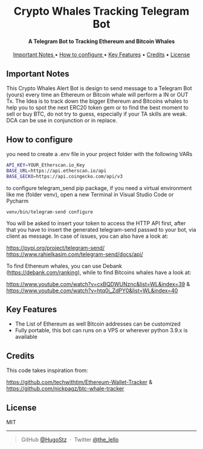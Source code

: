 <h1 align="center">
  <br>
  Crypto Whales Tracking Telegram Bot
  <br>
</h1>


<h4 align="center">A Telegram Bot to Tracking Ethereum and Bitcoin Whales</h4>



<p align="center">
  <a href="#key-features">Important Notes </a> •
  <a href="#key-features">How to configure </a> •
  <a href="#key-features">Key Features</a> •
   <a href="#credits">Credits</a> •
  <a href="#license">License</a>
</p>

## Important Notes

This Crypto Whales Alert Bot is design to send message to a Telegram Bot (yours) every time 
an Ethereum or Bitcoin whale will perform a IN or OUT Tx. The Idea is to track down the 
bigger Ethereum and Bitcoins whales to help you to spot the next ERC20 token gem or to
find the best moment to sell or buy BTC, do not try to guess, especially if your TA skills are weak.
DCA can be use in conjunction or in replace.

## How to configure

you need to create a .env file in your project folder with the following VARs

```bash
API_KEY=YOUR_Etherscan.io_Key
BASE_URL=https://api.etherscan.io/api
BASE_GECKO=https://api.coingecko.com/api/v3
```

to configure telegram_send pip package, if you need a virtual environment like me (folder venv), open a new Terminal 
in Visual Studio Code or Pycharm 


```
venv/bin/telegram-send configure

```

You will be asked to insert your token to access the HTTP API first, after that you have to insert the generated telegram-send
passwd to your bot, via client as message. In case of issues, you can also have a look at:

https://pypi.org/project/telegram-send/
https://www.rahielkasim.com/telegram-send/docs/api/


To find Ethereum whales, you can use Debank (https://debank.com/ranking), while to find Bitcoins whales have a look at:

https://www.youtube.com/watch?v=cxBQDWUNznc&list=WL&index=39 & https://www.youtube.com/watch?v=htq0i_ZdPY0&list=WL&index=40



## Key Features

* The List of Ethereum as well Bitcoin addresses can be customized
* Fully portable, this bot can runs on a VPS or wherever python 3.9.x is available


## Credits

This code takes inspiration from:

https://github.com/techwithtim/Ethereum-Wallet-Tracker & https://github.com/nickpagz/btc-whale-tracker


## License

MIT

---

> GitHub [@HugoStz](https://github.com/) &nbsp;&middot;&nbsp;
> Twitter [@the_lello](https://twitter.com/)

